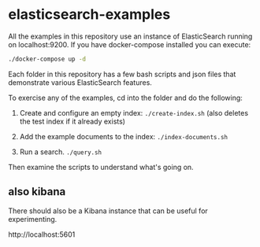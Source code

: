 # elasticsearch-examples

All the examples in this repository use an instance of ElasticSearch running on localhost:9200.
If you have docker-compose installed you can execute:
```bash
./docker-compose up -d
```
Each folder in this repository has a few bash scripts and json files that demonstrate various ElasticSearch features.

To exercise any of the examples, cd into the folder and do the following:

1. Create and configure an empty index: `./create-index.sh` (also deletes the test index if it already exists)

2. Add the example documents to the index: `./index-documents.sh`

3. Run a search. `./query.sh`

Then examine the scripts to understand what's going on.

## also kibana

There should also be a Kibana instance that can be useful for experimenting.

http://localhost:5601

